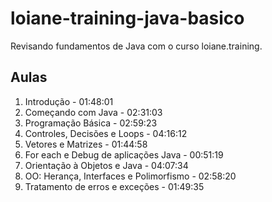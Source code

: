 # loiane-training-java-basico

Revisando fundamentos de Java com o curso loiane.training.

## Aulas

1. Introdução - 01:48:01
2. Começando com Java - 02:31:03
3. Programação Básica - 02:59:23
4. Controles, Decisões e Loops - 04:16:12
5. Vetores e Matrizes - 01:44:58
6. For each e Debug de aplicações Java - 00:51:19
7. Orientação à Objetos e Java - 04:07:34
8. OO: Herança, Interfaces e Polimorfismo - 02:58:20
9. Tratamento de erros e exceções - 01:49:35

